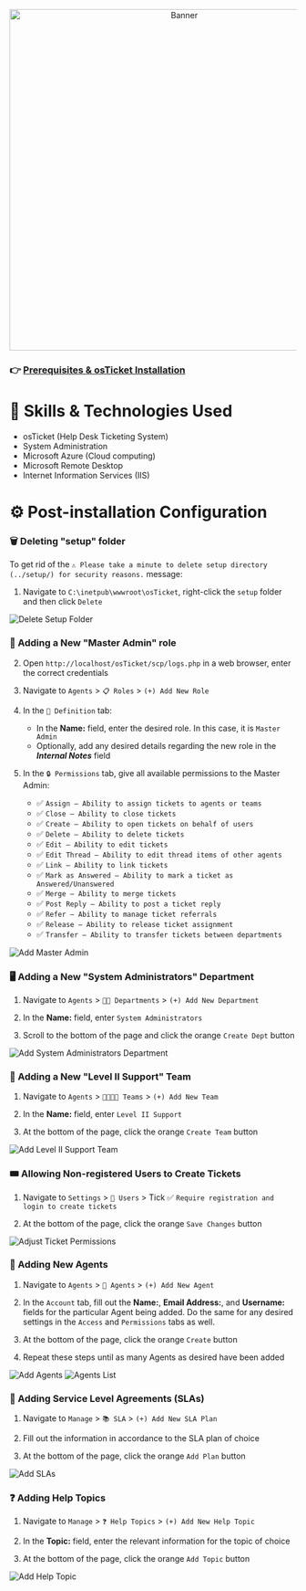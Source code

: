 <p align="center">
  <a href="https://github.com/drewmarsh/osTicket-post-install-configuration">
    <img src="/images/osticket-banner.png" width="598" alt="Banner">
  </a>
</p>

### 👉 [Prerequisites & osTicket Installation](https://github.com/drewmarsh/osTicket-installation)

# 🧠 Skills & Technologies Used
- osTicket (Help Desk Ticketing System)
- System Administration
- Microsoft Azure (Cloud computing)
- Microsoft Remote Desktop
- Internet Information Services (IIS)

# ⚙️ Post-installation Configuration

### 🗑️ Deleting "setup" folder

To get rid of the `⚠️ Please take a minute to delete setup directory (../setup/) for security reasons.` message:

1. Navigate to `C:\inetpub\wwwroot\osTicket`, right-click the `setup` folder and then click `Delete`

<img src="/images/delete-setup-folder.png" alt="Delete Setup Folder">

### 👑 Adding a New "Master Admin" role

2. Open `http://localhost/osTicket/scp/logs.php` in a web browser, enter the correct credentials

1. Navigate to `Agents` > `📋 Roles` > `(+) Add New Role`

2. In the `📄 Definition` tab:
    - In the **Name:** field, enter the desired role. In this case, it is `Master Admin`
    - Optionally, add any desired details regarding the new role in the __*Internal Notes*__ field

3. In the `🔒 Permissions` tab, give all available permissions to the Master Admin:
    - ✅ `Assign — Ability to assign tickets to agents or teams`
    - ✅ `Close — Ability to close tickets`
    - ✅ `Create — Ability to open tickets on behalf of users`
    - ✅ `Delete — Ability to delete tickets`
    - ✅ `Edit — Ability to edit tickets`
    - ✅ `Edit Thread — Ability to edit thread items of other agents`
    - ✅ `Link — Ability to link tickets`
    - ✅ `Mark as Answered — Ability to mark a ticket as Answered/Unanswered`
    - ✅ `Merge — Ability to merge tickets`
    - ✅ `Post Reply — Ability to post a ticket reply`
    - ✅ `Refer — Ability to manage ticket referrals`
    - ✅ `Release — Ability to release ticket assignment`
    - ✅ `Transfer — Ability to transfer tickets between departments`

<img src="/images/add-master-admin.png" alt="Add Master Admin">

### 🖥️ Adding a New "System Administrators" Department

1. Navigate to `Agents` > `🧑‍💻 Departments` > `(+) Add New Department`

2. In the **Name:** field, enter `System Administrators`

3. Scroll to the bottom of the page and click the orange `Create Dept` button

<img src="/images/add-sys-admin-department.png" alt="Add System Administrators Department">

### 🤝 Adding a New "Level II Support" Team

1. Navigate to `Agents` > `👨🏻👨🏾 Teams` > `(+) Add New Team`

2. In the **Name:** field, enter `Level II Support`

3. At the bottom of the page, click the orange `Create Team` button

<img src="/images/add-level2-support-department.png" alt="Add Level II Support Team">

### 🎟️ Allowing Non-registered Users to Create Tickets

1. Navigate to `Settings` > `👥 Users` > Tick ✅ `Require registration and login to create tickets`

2. At the bottom of the page, click the orange `Save Changes` button

<img src="/images/adjust-ticket-permissions.png" alt="Adjust Ticket Permissions">

### 📝 Adding New Agents

1. Navigate to `Agents` > `👤 Agents` > `(+) Add New Agent`

2. In the `Account` tab, fill out the **Name:**, **Email Address:**, and **Username:** fields for the particular Agent being added. Do the same for any desired settings in the `Access` and `Permissions` tabs as well.

3. At the bottom of the page, click the orange `Create` button

4. Repeat these steps until as many Agents as desired have been added

<img src="/images/add-agents.png" alt="Add Agents">

<img src="/images/agents-list.png" alt="Agents List">

### 📃 Adding Service Level Agreements (SLAs)

1. Navigate to `Manage` > `📚 SLA` > `(+) Add New SLA Plan`

2. Fill out the information in accordance to the SLA plan of choice

3. At the bottom of the page, click the orange `Add Plan` button

<img src="/images/add-SLAs.png" alt="Add SLAs">

### ❓ Adding Help Topics

1. Navigate to `Manage` > `❓ Help Topics` > `(+) Add New Help Topic`

2. In the **Topic:** field, enter the relevant information for the topic of choice

3. At the bottom of the page, click the orange `Add Topic` button

<img src="/images/add-help-topic.png" alt="Add Help Topic">
